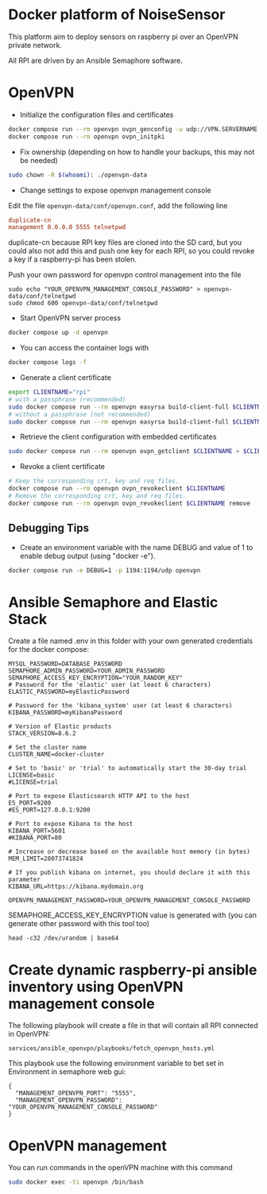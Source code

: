 # Docker platform of NoiseSensor

This platform aim to deploy sensors on raspberry pi over an OpenVPN private network.

All RPI are driven by an Ansible Semaphore software.


# OpenVPN

* Initialize the configuration files and certificates

```bash
docker compose run --rm openvpn ovpn_genconfig -u udp://VPN.SERVERNAME.COM
docker compose run --rm openvpn ovpn_initpki
```

* Fix ownership (depending on how to handle your backups, this may not be needed)

```bash
sudo chown -R $(whoami): ./openvpn-data
```

* Change settings to expose openvpn management console

Edit the file `openvpn-data/conf/openvpn.conf`, add the following line

```ini
duplicate-cn
management 0.0.0.0 5555 telnetpwd
```

duplicate-cn because RPI key files are cloned into the SD card, but you could also not add this and push one key for each RPI, so you could revoke a key if a raspberry-pi has been stolen.

Push your own password for openvpn control management into the file

```shell
sudo echo "YOUR_OPENVPN_MANAGEMENT_CONSOLE_PASSWORD" > openvpn-data/conf/telnetpwd
sudo chmod 600 openvpn-data/conf/telnetpwd
```

* Start OpenVPN server process

```bash
docker compose up -d openvpn
```

* You can access the container logs with

```bash
docker compose logs -f
```

* Generate a client certificate

```bash
export CLIENTNAME="rpi"
# with a passphrase (recommended)
sudo docker compose run --rm openvpn easyrsa build-client-full $CLIENTNAME
# without a passphrase (not recommended)
sudo docker compose run --rm openvpn easyrsa build-client-full $CLIENTNAME nopass
```

* Retrieve the client configuration with embedded certificates

```bash
sudo docker compose run --rm openvpn ovpn_getclient $CLIENTNAME > $CLIENTNAME.ovpn
```

* Revoke a client certificate

```bash
# Keep the corresponding crt, key and req files.
docker compose run --rm openvpn ovpn_revokeclient $CLIENTNAME
# Remove the corresponding crt, key and req files.
docker compose run --rm openvpn ovpn_revokeclient $CLIENTNAME remove
```

## Debugging Tips

* Create an environment variable with the name DEBUG and value of 1 to enable debug output (using "docker -e").

```bash
docker compose run -e DEBUG=1 -p 1194:1194/udp openvpn
```

# Ansible Semaphore and Elastic Stack


Create a file named .env in this folder with your own generated credentials for the docker compose:

```shell
MYSQL_PASSWORD=DATABASE_PASSWORD
SEMAPHORE_ADMIN_PASSWORD=YOUR_ADMIN_PASSWORD
SEMAPHORE_ACCESS_KEY_ENCRYPTION="YOUR_RANDOM_KEY"
# Password for the 'elastic' user (at least 6 characters)
ELASTIC_PASSWORD=myElasticPassword

# Password for the 'kibana_system' user (at least 6 characters)
KIBANA_PASSWORD=myKibanaPassword

# Version of Elastic products
STACK_VERSION=8.6.2

# Set the cluster name
CLUSTER_NAME=docker-cluster

# Set to 'basic' or 'trial' to automatically start the 30-day trial
LICENSE=basic
#LICENSE=trial

# Port to expose Elasticsearch HTTP API to the host
ES_PORT=9200
#ES_PORT=127.0.0.1:9200

# Port to expose Kibana to the host
KIBANA_PORT=5601
#KIBANA_PORT=80

# Increase or decrease based on the available host memory (in bytes)
MEM_LIMIT=28073741824

# If you publish kibana on internet, you should declare it with this parameter
KIBANA_URL=https://kibana.mydomain.org

OPENVPN_MANAGEMENT_PASSWORD=YOUR_OPENVPN_MANAGEMENT_CONSOLE_PASSWORD
```

SEMAPHORE_ACCESS_KEY_ENCRYPTION value is generated with (you can generate other password with this tool too)

```shell
head -c32 /dev/urandom | base64
```

# Create dynamic raspberry-pi ansible inventory using OpenVPN management console

The following playbook will create a file in that will contain all RPI connected in OpenVPN:

```services/ansible_openvpn/playbooks/fetch_openvpn_hosts.yml```

This playbook use the following environment variable to bet set in Environment in semaphore web gui:

```
{ 
  "MANAGEMENT_OPENVPN_PORT": "5555",
  "MANAGEMENT_OPENVPN_PASSWORD": "YOUR_OPENVPN_MANAGEMENT_CONSOLE_PASSWORD"
}
```

# OpenVPN management

You can run commands in the openVPN machine with this command

```sh
sudo docker exec -ti openvpn /bin/bash
```

